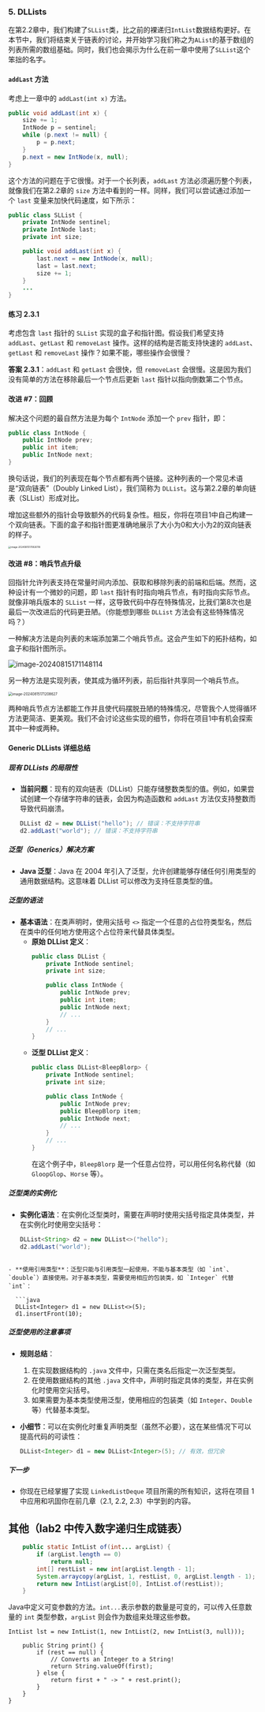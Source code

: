 ### 5. DLLists

在第2.2章中，我们构建了`SLList`类，比之前的裸递归`IntList`数据结构更好。在本节中，我们将结束关于链表的讨论，并开始学习我们称之为`AList`的基于数组的列表所需的数组基础。同时，我们也会揭示为什么在前一章中使用了`SLList`这个笨拙的名字。

#### `addLast` 方法

考虑上一章中的 `addLast(int x)` 方法。

```java
public void addLast(int x) {
    size += 1;
    IntNode p = sentinel;
    while (p.next != null) {
        p = p.next;
    }
    p.next = new IntNode(x, null);
}
```

这个方法的问题在于它很慢。对于一个长列表，`addLast` 方法必须遍历整个列表，就像我们在第2.2章的 `size` 方法中看到的一样。同样，我们可以尝试通过添加一个 `last` 变量来加快代码速度，如下所示：

```java
public class SLList {
    private IntNode sentinel;
    private IntNode last;
    private int size;    

    public void addLast(int x) {
        last.next = new IntNode(x, null);
        last = last.next;
        size += 1;
    }
    ...
}
```

#### 练习 2.3.1

考虑包含 `last` 指针的 `SLList` 实现的盒子和指针图。假设我们希望支持 `addLast`、`getLast` 和 `removeLast` 操作。这样的结构是否能支持快速的 `addLast`、`getLast` 和 `removeLast` 操作？如果不能，哪些操作会很慢？

**答案 2.3.1**：`addLast` 和 `getLast` 会很快，但 `removeLast` 会很慢。这是因为我们没有简单的方法在移除最后一个节点后更新 `last` 指针以指向倒数第二个节点。

#### 改进 #7：回顾

解决这个问题的最自然方法是为每个 `IntNode` 添加一个 `prev` 指针，即：

```java
public class IntNode {
    public IntNode prev;
    public int item;
    public IntNode next;
}
```

换句话说，我们的列表现在每个节点都有两个链接。这种列表的一个常见术语是“双向链表”（Doubly Linked List），我们简称为 `DLList`。这与第2.2章的单向链表（SLList）形成对比。

增加这些额外的指针会导致额外的代码复杂性。相反，你将在项目1中自己构建一个双向链表。下面的盒子和指针图更准确地展示了大小为0和大小为2的双向链表的样子。

<img src="upload/image-20240815170926118.png" alt="image-20240815170926118" style="zoom:33%;" />

#### 改进 #8：哨兵节点升级

回指针允许列表支持在常量时间内添加、获取和移除列表的前端和后端。然而，这种设计有一个微妙的问题，即 `last` 指针有时指向哨兵节点，有时指向实际节点。就像非哨兵版本的 `SLList` 一样，这导致代码中存在特殊情况，比我们第8次也是最后一次改进后的代码更丑陋。（你能想到哪些 `DLList` 方法会有这些特殊情况吗？）

一种解决方法是向列表的末端添加第二个哨兵节点。这会产生如下的拓扑结构，如盒子和指针图所示。

![image-20240815171148114](upload/image-20240815171148114.png)

另一种方法是实现列表，使其成为循环列表，前后指针共享同一个哨兵节点。

<img src="upload/image-20240815171208627.png" alt="image-20240815171208627" style="zoom:50%;" />

两种哨兵节点方法都能工作并且使代码摆脱丑陋的特殊情况，尽管我个人觉得循环方法更简洁、更美观。我们不会讨论这些实现的细节，你将在项目1中有机会探索其中一种或两种。

#### Generic DLLists 详细总结

##### 现有 DLLists 的局限性
- **当前问题**：现有的双向链表（DLList）只能存储整数类型的值。例如，如果尝试创建一个存储字符串的链表，会因为构造函数和 `addLast` 方法仅支持整数而导致代码崩溃。
  ```java
  DLList d2 = new DLList("hello"); // 错误：不支持字符串
  d2.addLast("world"); // 错误：不支持字符串
  ```

##### 泛型（Generics）解决方案
- **Java 泛型**：Java 在 2004 年引入了泛型，允许创建能够存储任何引用类型的通用数据结构。这意味着 DLList 可以修改为支持任意类型的值。

##### 泛型的语法
- **基本语法**：在类声明时，使用尖括号 `<>` 指定一个任意的占位符类型名，然后在类中的任何地方使用这个占位符来代替具体类型。
  - **原始 DLList 定义**：
    ```java
    public class DLList {
        private IntNode sentinel;
        private int size;

        public class IntNode {
            public IntNode prev;
            public int item;
            public IntNode next;
            // ...
        }
        // ...
    }
    ```
  - **泛型 DLList 定义**：
    ```java
    public class DLList<BleepBlorp> {
        private IntNode sentinel;
        private int size;

        public class IntNode {
            public IntNode prev;
            public BleepBlorp item;
            public IntNode next;
            // ...
        }
        // ...
    }
    ```
    在这个例子中，`BleepBlorp` 是一个任意占位符，可以用任何名称代替（如 `GloopGlop`、`Horse` 等）。

##### 泛型类的实例化
- **实例化语法**：在实例化泛型类时，需要在声明时使用尖括号指定具体类型，并在实例化时使用空尖括号：
  
  ```java
  DLList<String> d2 = new DLList<>("hello");
  d2.addLast("world");
```
  
- **使用引用类型**：泛型只能与引用类型一起使用，不能与基本类型（如 `int`、`double`）直接使用。对于基本类型，需要使用相应的包装类，如 `Integer` 代替 `int`：
  
  ```java
  DLList<Integer> d1 = new DLList<>(5);
  d1.insertFront(10);
  ```

##### 泛型使用的注意事项
- **规则总结**：
  1. 在实现数据结构的 `.java` 文件中，只需在类名后指定一次泛型类型。
  2. 在使用数据结构的其他 `.java` 文件中，声明时指定具体的类型，并在实例化时使用空尖括号。
  3. 如果需要为基本类型使用泛型，使用相应的包装类（如 `Integer`、`Double` 等）代替基本类型。

- **小细节**：可以在实例化时重复声明类型（虽然不必要），这在某些情况下可以提高代码的可读性：
  ```java
  DLList<Integer> d1 = new DLList<Integer>(5); // 有效，但冗余
  ```

##### 下一步
- 你现在已经掌握了实现 `LinkedListDeque` 项目所需的所有知识，这将在项目 1 中应用和巩固你在前几章（2.1, 2.2, 2.3）中学到的内容。



## 其他（lab2 中传入数字递归生成链表）

```java
    public static IntList of(int... argList) {
        if (argList.length == 0)
            return null;
        int[] restList = new int[argList.length - 1];
        System.arraycopy(argList, 1, restList, 0, argList.length - 1);
        return new IntList(argList[0], IntList.of(restList));
    }
```

Java中定义可变参数的方法。`int...`表示参数的数量是可变的，可以传入任意数量的 `int` 类型参数，`argList` 则会作为数组来处理这些参数。



```
IntList lst = new IntList(1, new IntList(2, new IntList(3, null)));
```

```打印
    public String print() {
        if (rest == null) {
            // Converts an Integer to a String!
            return String.valueOf(first);
        } else {
            return first + " -> " + rest.print();
        }
    }
}
```

###### 